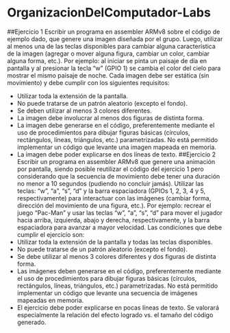 # OrganizacionDelComputador-Labs
##Ejercicio 1
Escribir un programa en assembler ARMv8 sobre el código de ejemplo dado, que genere
una imagen diseñada por el grupo. Luego, utilizar al menos una de las teclas disponibles
para cambiar alguna característica de la imagen (agregar o mover alguna figura, cambiar un
color, cambiar alguna forma, etc.). Por ejemplo: al iniciar se pinta un paisaje de día en
pantalla y al presionar la tecla “w” (GPIO 1) se cambia el color del cielo para mostrar el
mismo paisaje de noche.
Cada imagen debe ser estática (sin movimiento) y debe cumplir con los siguientes
requisitos:
- Utilizar toda la extensión de la pantalla.
- No puede tratarse de un patrón aleatorio (excepto el fondo).
- Se deben utilizar al menos 3 colores diferentes.
- La imagen debe involucrar al menos dos figuras de distinta forma.
- La imagen debe generarse en el código, preferentemente mediante el uso de
procedimientos para dibujar figuras básicas (círculos, rectángulos, líneas, triángulos,
etc.) parametrizadas. No está permitido implementar un código que levante una
imagen mapeada en memoria.
- La imagen debe poder explicarse en dos líneas de texto.
##Ejercicio 2
Escribir un programa en assembler ARMv8 que genere una animación por pantalla, siendo
posible reutilizar el código del ejercicio 1 pero considerando que la secuencia de movimiento
debe tener una duración no menor a 10 segundos (pudiendo no concluir jamás). Utilizar las
teclas: “w”, “a”, “s”, “d” y la barra espaciadora (GPIOs 1, 2, 3, 4 y 5, respectivamente) para
interactuar con las imágenes (cambiar forma, dirección del movimiento de una figura, etc.).
Por ejemplo: recrear el juego “Pac-Man” y usar las teclas “w”, “a”, “s”, “d” para mover el
jugador hacia arriba, izquierda, abajo y derecha, respectivamente, y la barra espaciadora
para avanzar a mayor velocidad.
Las condiciones que debe cumplir el ejercicio son:
- Utilizar toda la extensión de la pantalla y todas las teclas disponibles.
- No puede tratarse de un patrón aleatorio (excepto el fondo).
- Se debe utilizar al menos 3 colores diferentes y dos figuras de distinta forma.
- Las imágenes deben generarse en el código, preferentemente mediante el uso de
procedimientos para dibujar figuras básicas (círculos, rectángulos, líneas, triángulos,
etc.) parametrizadas. No está permitido implementar un código que levante una
secuencia de imágenes mapeadas en memoria.
- El ejercicio debe poder explicarse en pocas líneas de texto.
Se valorará especialmente la relación del efecto logrado vs. el tamaño del código generado.

